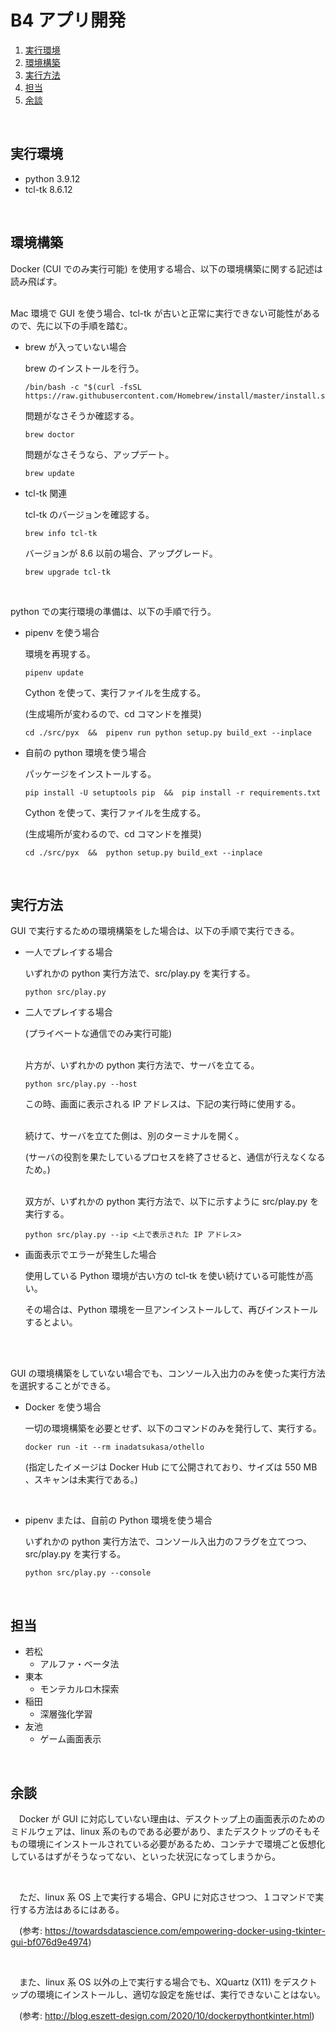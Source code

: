 <!-- omit in toc -->
# B4 アプリ開発

1. [実行環境](#実行環境)
2. [環境構築](#環境構築)
3. [実行方法](#実行方法)
4. [担当](#担当)
5. [余談](#余談)


<br>


## 実行環境

- python 3.9.12
- tcl-tk 8.6.12


<br>


## 環境構築

Docker (CUI でのみ実行可能) を使用する場合、以下の環境構築に関する記述は読み飛ばす。
<br>
<br>

Mac 環境で GUI を使う場合、tcl-tk が古いと正常に実行できない可能性があるので、先に以下の手順を踏む。

- brew が入っていない場合

  brew のインストールを行う。
  ```
  /bin/bash -c "$(curl -fsSL https://raw.githubusercontent.com/Homebrew/install/master/install.sh)"
  ```
  問題がなさそうか確認する。
  ```
  brew doctor
  ```
  問題がなさそうなら、アップデート。
  ```
  brew update
  ```

- tcl-tk 関連

  tcl-tk のバージョンを確認する。
  ```
  brew info tcl-tk
  ```
  バージョンが 8.6 以前の場合、アップグレード。
  ```
  brew upgrade tcl-tk
  ```


<br>


python での実行環境の準備は、以下の手順で行う。

- pipenv を使う場合

  環境を再現する。
  ```
  pipenv update
  ```
  Cython を使って、実行ファイルを生成する。

  (生成場所が変わるので、cd コマンドを推奨)
  ```
  cd ./src/pyx  &&  pipenv run python setup.py build_ext --inplace
  ```

- 自前の python 環境を使う場合

  パッケージをインストールする。
  ```
  pip install -U setuptools pip  &&  pip install -r requirements.txt
  ```
  Cython を使って、実行ファイルを生成する。

  (生成場所が変わるので、cd コマンドを推奨)
  ```
  cd ./src/pyx  &&  python setup.py build_ext --inplace
  ```


<br>


## 実行方法

GUI で実行するための環境構築をした場合は、以下の手順で実行できる。

- 一人でプレイする場合

  いずれかの python 実行方法で、src/play.py を実行する。
  ```
  python src/play.py
  ```

- 二人でプレイする場合

  (プライベートな通信でのみ実行可能)
  <br>
  <br>

  片方が、いずれかの python 実行方法で、サーバを立てる。
  ```
  python src/play.py --host
  ```
  この時、画面に表示される IP アドレスは、下記の実行時に使用する。
  <br>
  <br>

  続けて、サーバを立てた側は、別のターミナルを開く。

  (サーバの役割を果たしているプロセスを終了させると、通信が行えなくなるため。)
  <br>
  <br>

  双方が、いずれかの python 実行方法で、以下に示すように src/play.py を実行する。
  ```
  python src/play.py --ip <上で表示された IP アドレス>
  ```

- 画面表示でエラーが発生した場合

  使用している Python 環境が古い方の tcl-tk を使い続けている可能性が高い。

  その場合は、Python 環境を一旦アンインストールして、再びインストールするとよい。


<br>
<br>


GUI の環境構築をしていない場合でも、コンソール入出力のみを使った実行方法を選択することができる。

- Docker を使う場合

  一切の環境構築を必要とせず、以下のコマンドのみを発行して、実行する。
  ```
  docker run -it --rm inadatsukasa/othello
  ```
  (指定したイメージは Docker Hub にて公開されており、サイズは 550 MB 、スキャンは未実行である。)


<br>


- pipenv または、自前の Python 環境を使う場合

  いずれかの python 実行方法で、コンソール入出力のフラグを立てつつ、src/play.py を実行する。
  ```
  python src/play.py --console
  ```


<br>


## 担当

- 若松
  - アルファ・ベータ法
- 東本
  - モンテカルロ木探索
- 稲田
  - 深層強化学習
- 友池
  - ゲーム画面表示


<br>


## 余談

　Docker が GUI に対応していない理由は、デスクトップ上の画面表示のためのミドルウェアは、linux 系のものである必要があり、またデスクトップのそもそもの環境にインストールされている必要があるため、コンテナで環境ごと仮想化しているはずがそうなってない、といった状況になってしまうから。

<br>

　ただ、linux 系 OS 上で実行する場合、GPU に対応させつつ、１コマンドで実行する方法はあるにはある。

　(参考: https://towardsdatascience.com/empowering-docker-using-tkinter-gui-bf076d9e4974)

<br>

　また、linux 系 OS 以外の上で実行する場合でも、XQuartz (X11) をデスクトップの環境にインストールし、適切な設定を施せば、実行できないことはない。

　(参考: http://blog.eszett-design.com/2020/10/dockerpythontkinter.html)

